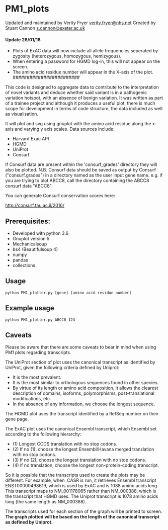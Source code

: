 # PM1_plots

Updated and maintained by Verity Fryer verity.fryer@nhs.net
Created by Stuart Cannon s.cannon@exeter.ac.uk

#### Update 26/01/18 ####
 - Plots of ExAC data will now include all allele frequencies seperated by zygosity (heterozygous, homozygous, hemizygous).
 - When entering a password for HGMD log-in, this will not appear on the screen.
 - The amino acid residue number will appear in the X-axis of the plot.
########################

This code is designed to aggregate data to contribute to the interpretation of novel variants and deduce whether said variant is in a pathogenic variation hotspot, with an absence of benign variation.
It was written as part of a trainee project and although it produces a useful plot, there is much scope for development in terms of code structure,
the data included as well as visualisation.

It will plot and svg using gnuplot with the amino acid residue along the x-axis and varying y axis scales. Data sources include:
* Harvard Exac API 
* HGMD
* UniProt 
* Consurf

If Consurf data are present within the 'consurf_grades' directory they will also be plotted. 
N.B. Consurf data should be saved as output by Consurf ("consurf.grades") in a directory  named as the user input gene name.
e.g. if you are trying to plot ABCC8, call the directory containing the ABCC8 consurf data "ABCC8".

You can generate Consurf conservation scores here:

http://consurf.tau.ac.il/2016/

## Prerequisites:
* Developed with python 3.6
* Gnuplot version 5
* Mechanicalsoup
* bs4 (Beautifulsoup 4)
* numpy
* pandas
* collections

## Usage 

    python PM1_plotter.py [gene] [amino acid residue number]

## Example usage

    python PM1_plotter.py ABCC8 123

## Caveats

Please be aware that there are some caveats to bear in mind when using PM1 plots regarding transcripts.

The UniProt section of plot uses the canonical transcript as identified by UniProt, given the following criteria defined by Uniprot:
 - It is the most prevalent.
 - It is the most similar to orthologous sequences found in other species.
 - By virtue of its length or amino acid composition, it allows the clearest description of domains, isoforms, polymorphisms, post-translational modifications, etc.
 - In the absence of any information, we choose the longest sequence.

The HGMD plot uses the transcript identified by a RefSeq number on their gene page.

The ExAC plot uses the canonical Ensembl transcript, which Ensembl set according to the following hierarchy: 
  - (1) Longest CCDS translation with no stop codons.
  - (2) If no (1), choose the longest Ensembl/Havana merged translation with no stop codons.
  - (3) If no (2), choose the longest translation with no stop codons.
  - (4) If no translation, choose the longest non-protein-coding transcript. 
  
So it is possible that the transcripts used to create the plots may be different. For example, when  CASR is run, it retrieves Ensembl transcript ENST00000498619, which is used by ExAC and is 1088 amino acids long. This transcript maps to NM_001178065 rather than NM_000388, which is the transcript that HGMD uses. The Uniprot transcript is 1078 amino acids long (the same length as NM_000388).

The transcripts used for each section of the graph will be printed to screen.
**The graph plotted will be based on the length of the canonical transcript as defined by Uniprot.**
